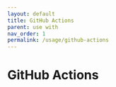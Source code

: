 ```yaml
---
layout: default
title: GitHub Actions
parent: use with
nav_order: 1
permalink: /usage/github-actions
---
```


# GitHub Actions

